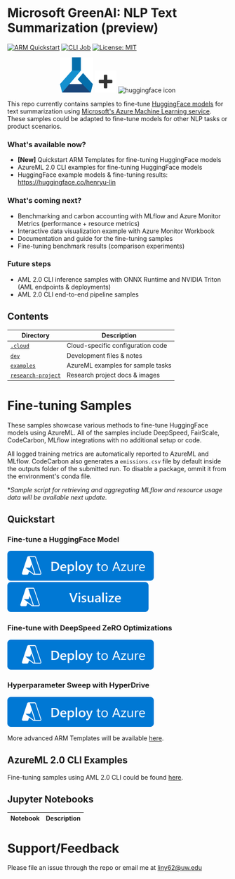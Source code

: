 # Microsoft GreenAI: NLP Text Summarization (preview)
[![ARM Quickstart](../../actions/workflows/arm-cmd-job-pytorch.yml/badge.svg)](../../actions/workflows/arm-cmd-job-pytorch.yml) [![CLI Job](../../actions/workflows/cli-cmd-job-basic.yml/badge.svg)](../../actions/workflows/cli-cmd-job-basic.yml) [![License: MIT](https://img.shields.io/badge/License-MIT-blue.svg)](./LICENSE)

<p align="center">
  <img src="research-project/images/azureml-icon.png" alt="azureml icon" height="80"/>
  <img src="research-project/images/plus-icon.png" alt="plus" height="50"/>
  <img src="https://huggingface.co/front/assets/huggingface_logo.svg" alt="huggingface icon" height="80"/>
</p>

This repo currently contains samples to fine-tune [HuggingFace models](https://huggingface.co/models) for text summarization using [Microsoft's Azure Machine Learning service](https://azure.microsoft.com/en-us/services/machine-learning-service/). These samples could be adapted to fine-tune models for other NLP tasks or product scenarios.

### What's available now?
* **[New]** Quickstart ARM Templates for fine-tuning HuggingFace models
* AzureML 2.0 CLI examples for fine-tuning HuggingFace models
* HuggingFace example models & fine-tuning results: https://huggingface.co/henryu-lin

### What's coming next?
* Benchmarking and carbon accounting with MLflow and Azure Monitor Metrics (performance + resource metrics)
* Interactive data visualization example with Azure Monitor Workbook
* Documentation and guide for the fine-tuning samples
* Fine-tuning benchmark results (comparison experiments)

### Future steps
* AML 2.0 CLI inference samples with ONNX Runtime and NVIDIA Triton (AML endpoints & deployments)
* AML 2.0 CLI end-to-end pipeline samples

## Contents
| Directory | Description |
| --------- | ----------- |
| [`.cloud`](./.cloud) | Cloud-specific configuration code |
| [`dev`](./dev) | Development files & notes |
| [`examples`](./examples) | AzureML examples for sample tasks |
| [`research-project`](./research-project) | Research project docs & images |

# Fine-tuning Samples
These samples showcase various methods to fine-tune HuggingFace models using AzureML. All of the samples include DeepSpeed, FairScale, CodeCarbon, MLflow integrations with no additional setup or code.

All logged training metrics are automatically reported to AzureML and MLflow. CodeCarbon also generates a `emissions.csv` file by default inside the outputs folder of the submitted run. To disable a package, ommit it from the environment's conda file.

**Sample script for retrieving and aggregating MLflow and resource usage data will be available next update.*

## Quickstart

### Fine-tune a HuggingFace Model
[![Deploy to Azure](https://raw.githubusercontent.com/Azure/azure-quickstart-templates/master/1-CONTRIBUTION-GUIDE/images/deploytoazure.svg?sanitize=true)](https://portal.azure.com/#create/Microsoft.Template/uri/https%3A%2F%2Fraw.githubusercontent.com%2Flinydub%2Fazureml%2Dgreenai%2Dtxtsum%2Fmain%2F%2Ecloud%2FazuredeployCmdJobPytorch%2Ejson)
[![Visualize](https://raw.githubusercontent.com/Azure/azure-quickstart-templates/master/1-CONTRIBUTION-GUIDE/images/visualizebutton.svg?sanitize=true)](http://armviz.io/#/?load=https://raw.githubusercontent.com/linydub/azureml-greenai-txtsum/main/.cloud/azuredeployCmdJobPytorch.json)

### Fine-tune with DeepSpeed ZeRO Optimizations
[![Deploy to Azure](https://raw.githubusercontent.com/Azure/azure-quickstart-templates/master/1-CONTRIBUTION-GUIDE/images/deploytoazure.svg?sanitize=true)](https://portal.azure.com/#create/Microsoft.Template/uri/https%3A%2F%2Fraw.githubusercontent.com%2Flinydub%2Fazureml%2Dgreenai%2Dtxtsum%2Fmain%2F%2Ecloud%2FazuredeployCmdJobDeepspeed%2Ejson)

### Hyperparameter Sweep with HyperDrive
[![Deploy to Azure](https://raw.githubusercontent.com/Azure/azure-quickstart-templates/master/1-CONTRIBUTION-GUIDE/images/deploytoazure.svg?sanitize=true)](https://portal.azure.com/#create/Microsoft.Template/uri/https%3A%2F%2Fraw.githubusercontent.com%2Flinydub%2Fazureml%2Dgreenai%2Dtxtsum%2Fmain%2F%2Ecloud%2FazuredeploySweepJob%2Ejson)

More advanced ARM Templates will be available [here](./.cloud).

## AzureML 2.0 CLI Examples
Fine-tuning samples using AML 2.0 CLI could be found [here](./examples).

## Jupyter Notebooks
| Notebook | Description |
| -------- | ----------- |

# Support/Feedback
Please file an issue through the repo or email me at liny62@uw.edu
